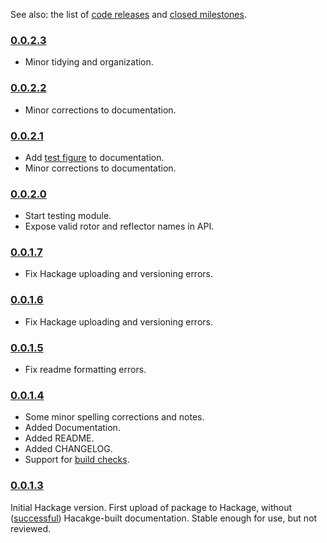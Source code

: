 See also: the list of [code releases] and [closed milestones].

### [0.0.2.3]

* Minor tidying and organization.

### [0.0.2.2]

* Minor corrections to documentation.

### [0.0.2.1]

* Add [test figure] to documentation.
* Minor corrections to documentation.

### [0.0.2.0]

* Start testing module.
* Expose valid rotor and reflector names in API.

### [0.0.1.7]

* Fix Hackage uploading and versioning errors.

### [0.0.1.6]

* Fix Hackage uploading and versioning errors.

### [0.0.1.5]

* Fix readme formatting errors.

### [0.0.1.4]

* Some minor spelling corrections and notes.
* Added Documentation.
* Added README.
* Added CHANGELOG.
* Support for [build checks].

### [0.0.1.3]

Initial Hackage version. First upload of package to Hackage,
without ([successful](https://hackage.haskell.org/package/crypto-enigma-0.0.1.3/reports/1)) Hacakge-built documentation.
Stable enough for use, but not reviewed.

[test figure]: https://hackage.haskell.org/package/crypto-enigma/docs/Crypto-Enigma-Display.html#showEnigmaConfigInternalFIG
[build checks]: https://travis-ci.org/orome/crypto-enigma/branches
[code releases]: https://github.com/orome/crypto-enigma/releases
[closed milestones]: https://github.com/orome/crypto-enigma/milestones?state=closed
[0.0.2.3]: https://github.com/orome/crypto-enigma/releases/tag/0.0.2.3
[0.0.2.2]: https://github.com/orome/crypto-enigma/releases/tag/0.0.2.2
[0.0.2.1]: https://github.com/orome/crypto-enigma/releases/tag/0.0.2.1
[0.0.2.0]: https://github.com/orome/crypto-enigma/releases/tag/0.0.2.0
[0.0.1.7]: https://github.com/orome/crypto-enigma/releases/tag/0.0.1.7
[0.0.1.6]: https://github.com/orome/crypto-enigma/releases/tag/0.0.1.6
[0.0.1.5]: https://github.com/orome/crypto-enigma/releases/tag/0.0.1.5
[0.0.1.4]: https://github.com/orome/crypto-enigma/releases/tag/0.0.1.4
[0.0.1.3]: https://github.com/orome/crypto-enigma/releases/tag/0.0.1.3
